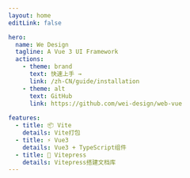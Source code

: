 ```yaml
---
layout: home
editLink: false

hero:
  name: We Design
  tagline: A Vue 3 UI Framework
  actions:
    - theme: brand
      text: 快速上手 →
      link: /zh-CN/guide/installation
    - theme: alt
      text: GitHub
      link: https://github.com/wei-design/web-vue
      
features:
  - title: 📦 Vite
    details: Vite打包
  - title: ⚡️ Vue3
    details: Vue3 + TypeScript组件
  - title: 📃 Vitepress
    details: Vitepress搭建文档库
---
```

